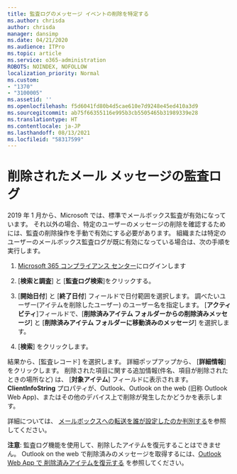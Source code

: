 ```yaml
---
title: 監査ログのメッセージ イベントの削除を特定する
ms.author: chrisda
author: chrisda
manager: dansimp
ms.date: 04/21/2020
ms.audience: ITPro
ms.topic: article
ms.service: o365-administration
ROBOTS: NOINDEX, NOFOLLOW
localization_priority: Normal
ms.custom:
- "1370"
- "3100005"
ms.assetid: ''
ms.openlocfilehash: f5d6041fd80b4d5cae610e7d9248e45ed410a3d9
ms.sourcegitcommit: ab75f66355116e995b3cb5505465b31989339e28
ms.translationtype: HT
ms.contentlocale: ja-JP
ms.lasthandoff: 08/13/2021
ms.locfileid: "58317599"
---
```

# <a name="audit-logs-for-deleted-email-messages"></a>削除されたメール メッセージの監査ログ

2019 年 1 月から、Microsoft では、標準でメールボックス監査が有効になっています。 それ以外の場合、特定のユーザーのメッセージの削除を確認するためには、監査の削除操作を手動で有効にする必要があります。 組織または特定のユーザーのメールボックス監査ログが既に有効になっている場合は、次の手順を実行します。

1. [Microsoft 365 コンプライアンス センター](https://protection.office.com/)にログインします

2. [**検索と調査**] と [**監査ログ検索**]をクリックする。

3. [**開始日付**] と [**終了日付**] フィールドで日付範囲を選択します。 調べたいユーザー(アイテムを削除したユーザー) のユーザー名を指定します。 [**アクティビティ**]フィールドで、[**削除済みアイテム フォルダーからの削除済みメッセージ**] と [**削除済みアイテム フォルダーに移動済みのメッセージ**] を選択します。

4. [**検索**] をクリックします。

結果から、[監査レコード] を選択します。 詳細ポップアップから、 [**詳細情報**]をクリックします。 削除された項目に関する追加情報(件名、項目が削除されたときの場所など) は、 [**対象アイテム**] フィールドに表示されます。 **ClientInfoString** プロパティが、Outlook、Outlook on the web (旧称 Outlook Web App)、またはその他のデバイス上で削除が発生したかどうかを表示します。

詳細については、 [メールボックスへの転送を誰が設定したのか判別する](https://docs.microsoft.com/microsoft-365/compliance/auditing-troubleshooting-scenarios#determine-if-a-user-deleted-email-items)を参照してください。

**注意**: 監査ログ機能を使用して、削除したアイテムを復元することはできません。 Outlook on the web で削除済みのメッセージを取得するには、[Outlook Web App で 削除済みアイテムを復元する](https://support.office.com/article/C3D8FC15-EEEF-4F1C-81DF-E27964B7EDD4) を参照してください。
